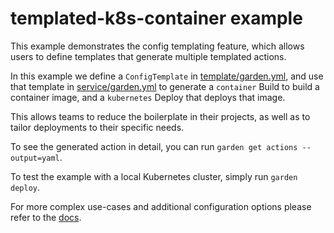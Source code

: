# templated-k8s-container example

This example demonstrates the config templating feature, which allows users to define templates that generate multiple templated actions.

In this example we define a `ConfigTemplate` in [template/garden.yml](./template/garden.yml), and use that template in [service/garden.yml](./service/garden.yml) to generate a `container` Build to build a container image, and a `kubernetes` Deploy that deploys that image.

This allows teams to reduce the boilerplate in their projects, as well as to tailor deployments to their specific needs.

To see the generated action in detail, you can run `garden get actions --output=yaml`.

To test the example with a local Kubernetes cluster, simply run `garden deploy`.

For more complex use-cases and additional configuration options please refer to the [docs](../../docs/using-garden/config-templates.md).
